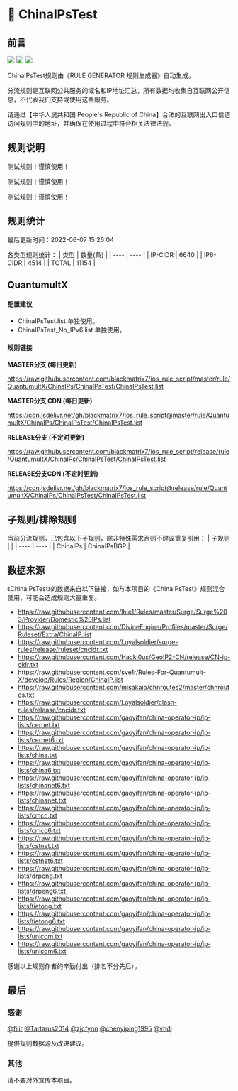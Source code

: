 # 🧸 ChinaIPsTest

## 前言

![](https://shields.io/badge/-移除重复规则-ff69b4) ![](https://shields.io/badge/-IP--CIDR(6)合并-blueviolet) ![](https://shields.io/badge/-生成纯IPv4规则-89ed5d) 

ChinaIPsTest规则由《RULE GENERATOR 规则生成器》自动生成。

分流规则是互联网公共服务的域名和IP地址汇总，所有数据均收集自互联网公开信息，不代表我们支持或使用这些服务。

请通过【中华人民共和国 People's Republic of China】合法的互联网出入口信道访问规则中的地址，并确保在使用过程中符合相关法律法规。

## 规则说明
测试规则！谨慎使用！

测试规则！谨慎使用！

测试规则！谨慎使用！

## 规则统计

最后更新时间：2022-06-07 15:26:04

各类型规则统计：
| 类型 | 数量(条)  | 
| ---- | ----  |
| IP-CIDR | 6640  | 
| IP6-CIDR | 4514  | 
| TOTAL | 11154  | 


## QuantumultX 

#### 配置建议
- ChinaIPsTest.list 单独使用。
- ChinaIPsTest_No_IPv6.list 单独使用。

#### 规则链接
**MASTER分支 (每日更新)**

https://raw.githubusercontent.com/blackmatrix7/ios_rule_script/master/rule/QuantumultX/ChinaIPs/ChinaIPsTest/ChinaIPsTest.list

**MASTER分支 CDN (每日更新)**

https://cdn.jsdelivr.net/gh/blackmatrix7/ios_rule_script@master/rule/QuantumultX/ChinaIPs/ChinaIPsTest/ChinaIPsTest.list

**RELEASE分支 (不定时更新)**

https://raw.githubusercontent.com/blackmatrix7/ios_rule_script/release/rule/QuantumultX/ChinaIPs/ChinaIPsTest/ChinaIPsTest.list

**RELEASE分支CDN (不定时更新)**

https://cdn.jsdelivr.net/gh/blackmatrix7/ios_rule_script@release/rule/QuantumultX/ChinaIPs/ChinaIPsTest/ChinaIPsTest.list

## 子规则/排除规则

当前分流规则，已包含以下子规则，除非特殊需求否则不建议重复引用：
| 子规则  |  | 
| ---- | ----  |
| ChinaIPs | ChinaIPsBGP  | 


## 数据来源

《ChinaIPsTest》的数据来自以下链接，如与本项目的《ChinaIPsTest》规则混合使用，可能会造成规则大量重复。

- https://raw.githubusercontent.com/lhie1/Rules/master/Surge/Surge%203/Provider/Domestic%20IPs.list
- https://raw.githubusercontent.com/DivineEngine/Profiles/master/Surge/Ruleset/Extra/ChinaIP.list
- https://raw.githubusercontent.com/Loyalsoldier/surge-rules/release/ruleset/cncidr.txt
- https://raw.githubusercontent.com/Hackl0us/GeoIP2-CN/release/CN-ip-cidr.txt
- https://raw.githubusercontent.com/sve1r/Rules-For-Quantumult-X/develop/Rules/Region/ChinaIP.list
- https://raw.githubusercontent.com/misakaio/chnroutes2/master/chnroutes.txt
- https://raw.githubusercontent.com/Loyalsoldier/clash-rules/release/cncidr.txt
- https://raw.githubusercontent.com/gaoyifan/china-operator-ip/ip-lists/cernet.txt
- https://raw.githubusercontent.com/gaoyifan/china-operator-ip/ip-lists/cernet6.txt
- https://raw.githubusercontent.com/gaoyifan/china-operator-ip/ip-lists/china.txt
- https://raw.githubusercontent.com/gaoyifan/china-operator-ip/ip-lists/china6.txt
- https://raw.githubusercontent.com/gaoyifan/china-operator-ip/ip-lists/chinanet6.txt
- https://raw.githubusercontent.com/gaoyifan/china-operator-ip/ip-lists/chinanet.txt
- https://raw.githubusercontent.com/gaoyifan/china-operator-ip/ip-lists/cmcc.txt
- https://raw.githubusercontent.com/gaoyifan/china-operator-ip/ip-lists/cmcc6.txt
- https://raw.githubusercontent.com/gaoyifan/china-operator-ip/ip-lists/cstnet.txt
- https://raw.githubusercontent.com/gaoyifan/china-operator-ip/ip-lists/cstnet6.txt
- https://raw.githubusercontent.com/gaoyifan/china-operator-ip/ip-lists/drpeng.txt
- https://raw.githubusercontent.com/gaoyifan/china-operator-ip/ip-lists/drpeng6.txt
- https://raw.githubusercontent.com/gaoyifan/china-operator-ip/ip-lists/tietong.txt
- https://raw.githubusercontent.com/gaoyifan/china-operator-ip/ip-lists/tietong6.txt
- https://raw.githubusercontent.com/gaoyifan/china-operator-ip/ip-lists/unicom.txt
- https://raw.githubusercontent.com/gaoyifan/china-operator-ip/ip-lists/unicom6.txt


感谢以上规则作者的辛勤付出（排名不分先后）。

## 最后

### 感谢

[@fiiir](https://github.com/fiiir) [@Tartarus2014](https://github.com/Tartarus2014) [@zjcfynn](https://github.com/zjcfynn) [@chenyiping1995](https://github.com/chenyiping1995) [@vhdj](https://github.com/vhdj)

提供规则数据源及改进建议。

### 其他

请不要对外宣传本项目。